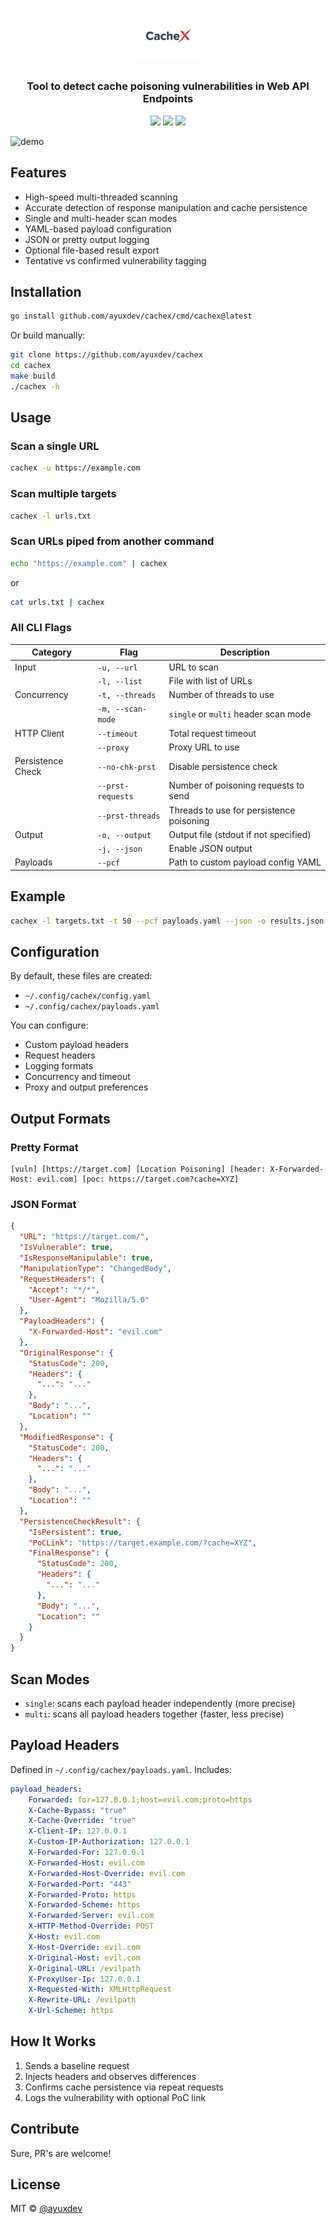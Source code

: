 <h1 align="center">
  <img src="images/cachex-logo.png" alt="cachex" width="100px">
  <br>
</h1>
<h3 align="center">Tool to detect cache poisoning vulnerabilities in Web API Endpoints</h3>

<p align="center">
  <img src="https://img.shields.io/badge/cacheX-blueviolet?style=flat-square">
  <img src="https://img.shields.io/github/go-mod/go-version/ayuxdev/cachex?style=flat-square">
  <img src="https://img.shields.io/github/license/ayuxdev/cachex?style=flat-square">
</p>

![demo](images/cachex-demo.gif)

## Features

- High-speed multi-threaded scanning
- Accurate detection of response manipulation and cache persistence
- Single and multi-header scan modes
- YAML-based payload configuration
- JSON or pretty output logging
- Optional file-based result export
- Tentative vs confirmed vulnerability tagging

## Installation

```bash
go install github.com/ayuxdev/cachex/cmd/cachex@latest
````

Or build manually:

```bash
git clone https://github.com/ayuxdev/cachex
cd cachex
make build
./cachex -h
```

## Usage

### Scan a single URL

```bash
cachex -u https://example.com
```

### Scan multiple targets

```bash
cachex -l urls.txt
```

### Scan URLs piped from another command

```bash
echo "https://example.com" | cachex
```

or

```bash
cat urls.txt | cachex
```

### All CLI Flags

| Category          | Flag              | Description                              |
| ----------------- | ----------------- | ---------------------------------------- |
| Input             | `-u, --url`       | URL to scan                              |
|                   | `-l, --list`      | File with list of URLs                   |
| Concurrency       | `-t, --threads`   | Number of threads to use                 |
|                   | `-m, --scan-mode` | `single` or `multi` header scan mode     |
| HTTP Client       | `--timeout`       | Total request timeout                    |
|                   | `--proxy`         | Proxy URL to use                         |
| Persistence Check | `--no-chk-prst`   | Disable persistence check                |
|                   | `--prst-requests` | Number of poisoning requests to send     |
|                   | `--prst-threads`  | Threads to use for persistence poisoning |
| Output            | `-o, --output`    | Output file (stdout if not specified)    |
|                   | `-j, --json`      | Enable JSON output                       |
| Payloads          | `--pcf`           | Path to custom payload config YAML       |

## Example

```bash
cachex -l targets.txt -t 50 --pcf payloads.yaml --json -o results.json
```

## Configuration

By default, these files are created:

* `~/.config/cachex/config.yaml`
* `~/.config/cachex/payloads.yaml`

You can configure:

* Custom payload headers
* Request headers
* Logging formats
* Concurrency and timeout
* Proxy and output preferences

## Output Formats

### Pretty Format

```
[vuln] [https://target.com] [Location Poisoning] [header: X-Forwarded-Host: evil.com] [poc: https://target.com?cache=XYZ]
```

### JSON Format

```json
{
  "URL": "https://target.com/",
  "IsVulnerable": true,
  "IsResponseManipulable": true,
  "ManipulationType": "ChangedBody",
  "RequestHeaders": {
    "Accept": "*/*",
    "User-Agent": "Mozilla/5.0"
  },
  "PayloadHeaders": {
    "X-Forwarded-Host": "evil.com"
  },
  "OriginalResponse": {
    "StatusCode": 200,
    "Headers": {
      "...": "..."
    },
    "Body": "...",
    "Location": ""
  },
  "ModifiedResponse": {
    "StatusCode": 200,
    "Headers": {
      "...": "..."
    },
    "Body": "...",
    "Location": ""
  },
  "PersistenceCheckResult": {
    "IsPersistent": true,
    "PoCLink": "https://target.example.com/?cache=XYZ",
    "FinalResponse": {
      "StatusCode": 200,
      "Headers": {
        "...": "..."
      },
      "Body": "...",
      "Location": ""
    }
  }
}
```

## Scan Modes

* `single`: scans each payload header independently (more precise)
* `multi`: scans all payload headers together (faster, less precise)

## Payload Headers

Defined in `~/.config/cachex/payloads.yaml`. Includes:

```yaml
payload_headers:
    Forwarded: for=127.0.0.1;host=evil.com;proto=https
    X-Cache-Bypass: "true"
    X-Cache-Override: "true"
    X-Client-IP: 127.0.0.1
    X-Custom-IP-Authorization: 127.0.0.1
    X-Forwarded-For: 127.0.0.1
    X-Forwarded-Host: evil.com
    X-Forwarded-Host-Override: evil.com
    X-Forwarded-Port: "443"
    X-Forwarded-Proto: https
    X-Forwarded-Scheme: https
    X-Forwarded-Server: evil.com
    X-HTTP-Method-Override: POST
    X-Host: evil.com
    X-Host-Override: evil.com
    X-Original-Host: evil.com
    X-Original-URL: /evilpath
    X-ProxyUser-Ip: 127.0.0.1
    X-Requested-With: XMLHttpRequest
    X-Rewrite-URL: /evilpath
    X-Url-Scheme: https
```

## How It Works

1. Sends a baseline request
2. Injects headers and observes differences
3. Confirms cache persistence via repeat requests
4. Logs the vulnerability with optional PoC link

## Contribute

Sure, PR's are welcome!

## License

MIT © [@ayuxdev](https://github.com/ayuxdev)

